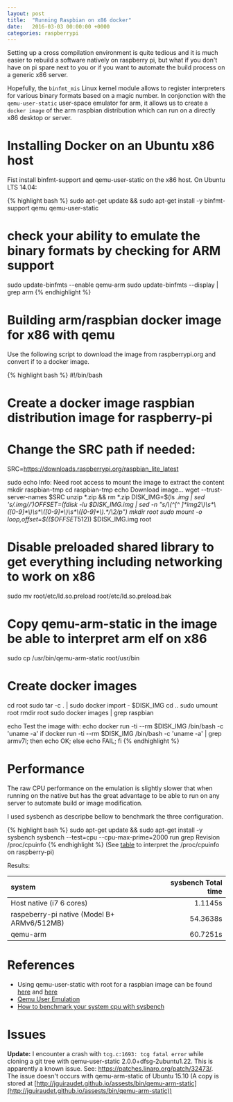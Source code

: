 ```yaml
---
layout: post
title:  "Running Raspbian on x86 docker"
date:   2016-03-03 00:00:00 +0000
categories: raspberrypi
---
```


Setting up a cross compilation environment is quite tedious and it is much easier to rebuild a software natively on raspberry pi, but what if you don't have on pi spare next to you or if you want to automate the build process on a generic x86 server.

Hopefully, the `binfmt_mis` Linux kernel module allows to register interpreters for various binary formats based on a magic number. In conjonction with the `qemu-user-static` user-space emulator for arm, it allows us to create a `docker image` of the arm raspbian distribution which can run on a directly x86 desktop or server.


# Installing Docker on an Ubuntu x86 host

Fist install binfmt-support and qemu-user-static on the x86 host. On Ubuntu LTS 14.04:

{% highlight bash %}
sudo apt-get update && sudo apt-get install -y binfmt-support qemu qemu-user-static 

# check your ability to emulate the binary formats by checking for ARM support 
sudo update-binfmts --enable qemu-arm
sudo update-binfmts --display | grep arm
{% endhighlight %}

# Building arm/raspbian docker image for x86 with qemu

Use the following script to download the image from raspberrypi.org and convert if to a docker image.

{% highlight bash %}
#!/bin/bash
#
#     Create a docker image raspbian distribution image for raspberry-pi
#
# Change the SRC path if needed:
SRC=https://downloads.raspberrypi.org/raspbian_lite_latest

sudo echo Info: Need root access to mount the image to extract the content
mkdir raspbian-tmp
cd raspbian-tmp
echo Download image...
wget --trust-server-names $SRC
unzip *.zip && rm *.zip
DISK_IMG=$(ls *.img | sed 's/.img$//')
OFFSET=$(fdisk -lu $DISK_IMG.img | sed -n "s/\(^[^ ]*img2\)\s*\([0-9]*\)\s*\([0-9]*\)\s*\([0-9]*\).*/\2/p")
mkdir root
sudo  mount -o loop,offset=$(($OFFSET*512)) $DISK_IMG.img root
# Disable preloaded shared library to get everything including networking to work on x86
sudo mv root/etc/ld.so.preload root/etc/ld.so.preload.bak
# Copy qemu-arm-static in the image be able to interpret arm elf on x86
sudo cp /usr/bin/qemu-arm-static root/usr/bin
# Create docker images
cd root
sudo tar -c . | sudo docker import - $DISK_IMG
cd ..
sudo umount root
rmdir root
sudo docker images | grep raspbian

echo Test the image with:
echo docker run -ti --rm $DISK_IMG /bin/bash -c 'uname -a'
if docker run -ti --rm $DISK_IMG /bin/bash -c 'uname -a' | grep armv7l; then echo OK; else echo FAIL; fi
{% endhighlight %}

# Performance

The raw CPU performance on the emulation is slightly slower that when running on the native but has the great advantage to be able to run on any server to automate build or image modification. 

I used sysbench as descripbe bellow to benchmark the three configuration.
 
{% highlight bash %}
sudo apt-get update && sudo apt-get install -y sysbench
sysbench --test=cpu --cpu-max-prime=2000 run
grep Revision /proc/cpuinfo
{% endhighlight %}
(See [table][checking-your-raspberry-pi-board-version] to interpret the /proc/cpuinfo on raspberry-pi)

Results:

| system                                      | sysbench Total time     |
|:------------------------------------------- | -----------------------:|
| Host native (i7 6 cores)                    |                 1.1145s |
| raspeberry-pi native (Model B+ ARMv6/512MB) |                54.3638s |
| qemu-arm                                    |                60.7251s |


# References

* Using qemu-user-static with root for a raspbian image can be found [here][qemu-user-static] and [here][dockerfile-qemu-arm-root]
* [Qemu User Emulation][QemuUserEmulation]
* [How to benchmark your system cpu with sysbench][how-to-benchmark-your-system-cpu-file-io-mysql-with-sysbench]

# Issues

**Update:** I encounter a crash with `tcg.c:1693: tcg fatal error` while cloning a git tree with qemu-user-static 2.0.0+dfsg-2ubuntu1.22. This is apparently a known issue. See: https://patches.linaro.org/patch/32473/. 
The issue doesn't occurs with qemu-arm-static of Ubuntu 15.10 (A copy is stored at [http://jguiraudet.github.io/assests/bin/qemu-arm-static](http://jguiraudet.github.io/assests/bin/qemu-arm-static))



[QemuUserEmulation]: https://wiki.debian.org/QemuUserEmulation
[dockerfile-qemu-arm-root]: https://github.com/dweinstein/dockerfile-qemu-arm-root
[qemu-user-static]: https://wiki.debian.org/RaspberryPi/qemu-user-static
[Raspberry_Pi_Kernel_Compilation]: http://elinux.org/Raspberry_Pi_Kernel_Compilation#Raspbian_and_PiBang
[checking-your-raspberry-pi-board-version]: http://www.raspberrypi-spy.co.uk/2012/09/checking-your-raspberry-pi-board-version/
[how-to-benchmark-your-system-cpu-file-io-mysql-with-sysbench]: https://www.howtoforge.com/how-to-benchmark-your-system-cpu-file-io-mysql-with-sysbench#-cpu-benchmark




